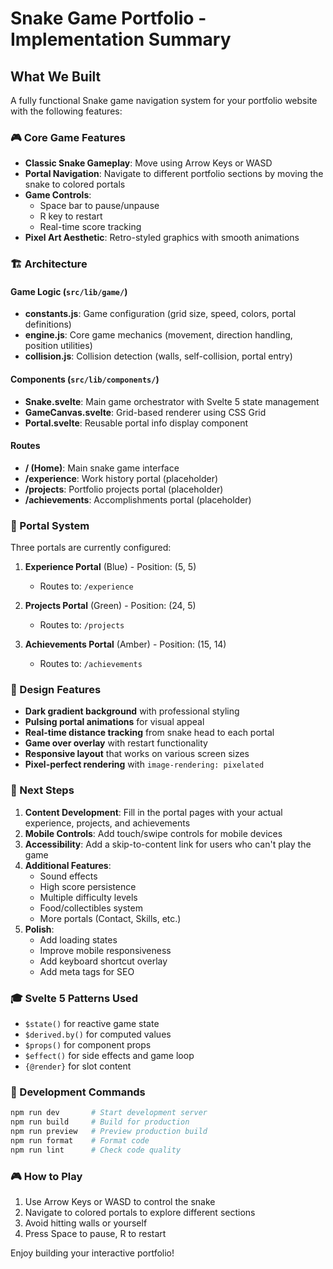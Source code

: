# Snake Game Portfolio - Implementation Summary

## What We Built

A fully functional Snake game navigation system for your portfolio website with the following features:

### 🎮 Core Game Features
- **Classic Snake Gameplay**: Move using Arrow Keys or WASD
- **Portal Navigation**: Navigate to different portfolio sections by moving the snake to colored portals
- **Game Controls**: 
  - Space bar to pause/unpause
  - R key to restart
  - Real-time score tracking
- **Pixel Art Aesthetic**: Retro-styled graphics with smooth animations

### 🏗️ Architecture

#### Game Logic (`src/lib/game/`)
- **constants.js**: Game configuration (grid size, speed, colors, portal definitions)
- **engine.js**: Core game mechanics (movement, direction handling, position utilities)
- **collision.js**: Collision detection (walls, self-collision, portal entry)

#### Components (`src/lib/components/`)
- **Snake.svelte**: Main game orchestrator with Svelte 5 state management
- **GameCanvas.svelte**: Grid-based renderer using CSS Grid
- **Portal.svelte**: Reusable portal info display component

#### Routes
- **/ (Home)**: Main snake game interface
- **/experience**: Work history portal (placeholder)
- **/projects**: Portfolio projects portal (placeholder)
- **/achievements**: Accomplishments portal (placeholder)

### 🎯 Portal System

Three portals are currently configured:

1. **Experience Portal** (Blue) - Position: (5, 5)
   - Routes to: `/experience`
   
2. **Projects Portal** (Green) - Position: (24, 5)
   - Routes to: `/projects`
   
3. **Achievements Portal** (Amber) - Position: (15, 14)
   - Routes to: `/achievements`

### 🎨 Design Features

- **Dark gradient background** with professional styling
- **Pulsing portal animations** for visual appeal
- **Real-time distance tracking** from snake head to each portal
- **Game over overlay** with restart functionality
- **Responsive layout** that works on various screen sizes
- **Pixel-perfect rendering** with `image-rendering: pixelated`

### 🚀 Next Steps

1. **Content Development**: Fill in the portal pages with your actual experience, projects, and achievements
2. **Mobile Controls**: Add touch/swipe controls for mobile devices
3. **Accessibility**: Add a skip-to-content link for users who can't play the game
4. **Additional Features**:
   - Sound effects
   - High score persistence
   - Multiple difficulty levels
   - Food/collectibles system
   - More portals (Contact, Skills, etc.)
5. **Polish**:
   - Add loading states
   - Improve mobile responsiveness
   - Add keyboard shortcut overlay
   - Add meta tags for SEO

### 🎓 Svelte 5 Patterns Used

- `$state()` for reactive game state
- `$derived.by()` for computed values
- `$props()` for component props
- `$effect()` for side effects and game loop
- `{@render}` for slot content

### 📝 Development Commands

```bash
npm run dev       # Start development server
npm run build     # Build for production
npm run preview   # Preview production build
npm run format    # Format code
npm run lint      # Check code quality
```

### 🎮 How to Play

1. Use Arrow Keys or WASD to control the snake
2. Navigate to colored portals to explore different sections
3. Avoid hitting walls or yourself
4. Press Space to pause, R to restart

Enjoy building your interactive portfolio!
